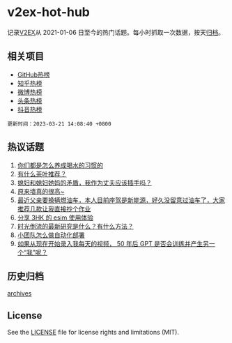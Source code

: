 # v2ex-hot-hub

 记录[V2EX](https://www.v2ex.com/)从 2021-01-06 日至今的热门话题。每小时抓取一次数据，按天[归档](archives)。
 
 ## 相关项目

- [GitHub热榜](https://github.com/snaildev/github-hot-hub)
- [知乎热榜](https://github.com/snaildev/zhihu-hot-hub)
- [微博热榜](https://github.com/snaildev/weibo-hot-hub)
- [头条热榜](https://github.com/snaildev/toutiao-hot-hub)
- [抖音热榜](https://github.com/snaildev/douyin-hot-hub)


 `更新时间：2023-03-21 14:08:40 +0800`

## 热议话题

1. [你们都是怎么养成喝水的习惯的](https://www.v2ex.com/t/925541)
1. [有什么茶叶推荐？](https://www.v2ex.com/t/925732)
1. [媳妇和媳妇她妈的矛盾，我作为丈夫应该插手吗？](https://www.v2ex.com/t/925594)
1. [原来墙真的很高~](https://www.v2ex.com/t/925544)
1. [最近父亲要换辆燃油车，本人目前座驾是新能源，好久没留意过油车了，大家推荐几款让我直接抄个作业](https://www.v2ex.com/t/925736)
1. [分享 3HK 的 esim 使用体验](https://www.v2ex.com/t/925540)
1. [时光倒流的最新研究是什么？有什么方法？](https://www.v2ex.com/t/925567)
1. [小团队怎么做自动化部署](https://www.v2ex.com/t/925752)
1. [如果从现在开始录入我每天的视频， 50 年后 GPT 是否会训练并产生另一个“我”呢？](https://www.v2ex.com/t/925585)

## 历史归档

[archives](archives)

## License

See the [LICENSE](LICENSE) file for license rights and limitations (MIT).
